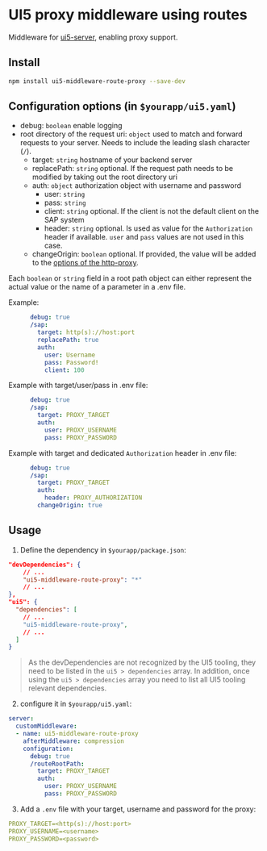 # UI5 proxy middleware using routes

Middleware for [ui5-server](https://github.com/SAP/ui5-server), enabling proxy support.

## Install

```bash
npm install ui5-middleware-route-proxy --save-dev
```

## Configuration options (in `$yourapp/ui5.yaml`)

- debug: `boolean`
  enable logging
- root directory of the request uri: `object`
  used to match and forward requests to your server. Needs to include the leading slash  character (`/`).
  - target: `string`
    hostname of your backend server
  - replacePath: `string` optional. If the request path needs to be modified by taking out the root directory uri
  - auth: `object`
    authorization object with username and password
    - user: `string`
    - pass: `string` 
    - client: `string` optional. If the client is not the default client on the SAP system
    - header: `string` optional. Is used as value for the `Authorization` header if available. `user` and `pass` values are not used in this case.
  - changeOrigin: `boolean` optional. If provided, the value will be added to the [options of the http-proxy](https://www.npmjs.com/package/http-proxy#options).
  
Each `boolean` or `string` field in a root path object can either represent the actual value or the name of a parameter in a .env file. 

Example:
```yml
      debug: true
      /sap: 
        target: http(s)://host:port
        replacePath: true
        auth:
          user: Username
          pass: Password!
          client: 100   
```

Example with target/user/pass in .env file:
```yaml
      debug: true
      /sap: 
        target: PROXY_TARGET
        auth:
          user: PROXY_USERNAME
          pass: PROXY_PASSWORD
```

Example with target and dedicated `Authorization` header in .env file:
```yaml
      debug: true
      /sap: 
        target: PROXY_TARGET
        auth:
          header: PROXY_AUTHORIZATION
        changeOrigin: true
```

## Usage

1. Define the dependency in `$yourapp/package.json`:

```json
"devDependencies": {
    // ...
    "ui5-middleware-route-proxy": "*"
    // ...
},
"ui5": {
  "dependencies": [
    // ...
    "ui5-middleware-route-proxy",
    // ...
  ]
}
```

> As the devDependencies are not recognized by the UI5 tooling, they need to be listed in the `ui5 > dependencies` array. In addition, once using the `ui5 > dependencies` array you need to list all UI5 tooling relevant dependencies.

2. configure it in `$yourapp/ui5.yaml`:

```yaml
server:
  customMiddleware:
  - name: ui5-middleware-route-proxy
    afterMiddleware: compression
    configuration:
      debug: true
      /routeRootPath: 
        target: PROXY_TARGET
        auth:
          user: PROXY_USERNAME
          pass: PROXY_PASSWORD
```

3. Add a `.env` file with your target, username and password for the proxy:

```yaml
PROXY_TARGET=<http(s)://host:port>
PROXY_USERNAME=<username>
PROXY_PASSWORD=<password>
```
